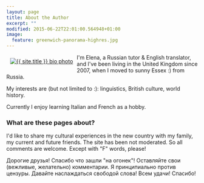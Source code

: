 ```yaml
---
layout: page
title: About the Author
excerpt: ""
modified: 2015-06-22T22:01:00.564948+01:00
image:
  feature: greenwich-panorama-highres.jpg
---
```


<div style="float: left; padding: 10px;" >
	<a href="{{ site.url }}/" class="bio-photo" rel="home" title="{{ site.title }}">
		<img src="{{ site.url }}/images/{{ site.logo }}" class="bio-photo" alt="{{ site.title }} bio photo">
	</a>
</div>

I'm Elena, a Russian tutor & English translator, and I've been living in the United Kingdom since 2007, when I moved to sunny Essex :) from Russia.

My interests are (but not limited to :): linguistics, British culture, world history.

Currently I enjoy learning Italian and French as a hobby.


### What are these pages about?

I'd like to share my cultural experiences in the new country with my family, my current and future friends.
The site has been not moderated. 
So all comments are welcome. Except with "F" words, please!



Дорогие друзья! Спасибо что зашли "на огонек"!
Оставляйте свои (вежливые, желательно) комментарии. Я принципиально против цензуры. 
Давайте наслаждаться свободой слова!
Всем удачи! Спасибо!